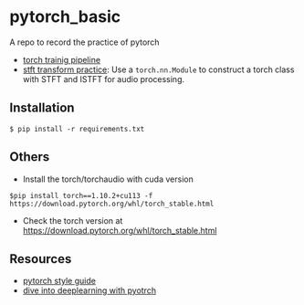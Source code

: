 # pytorch_basic

A repo to record the practice of pytorch 
- [torch trainig pipeline](./notebooks/torch_pipeline/README.md)
- [stft transform practice](./transform/README.md): Use a `torch.nn.Module` to construct a torch class with STFT and ISTFT for audio processing.

## Installation

```
$ pip install -r requirements.txt
```

## Others 
- Install the torch/torchaudio with cuda version
```
$pip install torch==1.10.2+cu113 -f https://download.pytorch.org/whl/torch_stable.html 
```    
- Check the torch version at https://download.pytorch.org/whl/torch_stable.html

## Resources
- [pytorch style guide](https://github.com/IgorSusmelj/pytorch-styleguide)
- [dive into deeplearning with pyotrch](https://github.com/d2l-ai/d2l-en)